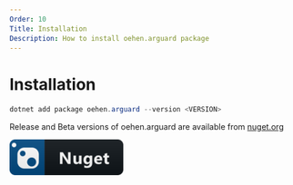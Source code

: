 ```yaml
---
Order: 10
Title: Installation
Description: How to install oehen.arguard package
---
```


# Installation

```csharp
dotnet add package oehen.arguard --version <VERSION>
```

Release and Beta versions of oehen.arguard are available from [nuget.org](https://www.nuget.org/packages/oehen.arguard)

[![nuget](nuget_button.png "nuget")](https://www.nuget.org/packages/oehen.arguard)
